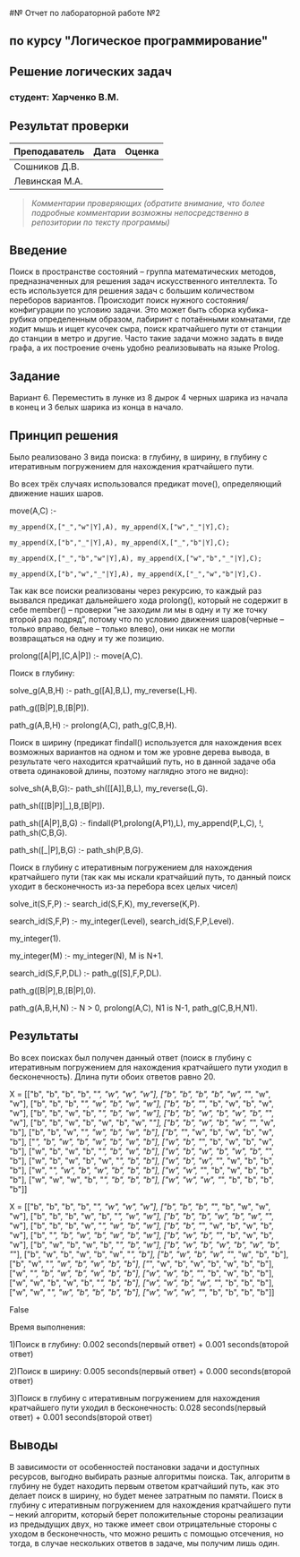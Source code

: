 #№ Отчет по лабораторной работе №2
## по курсу "Логическое программирование"

## Решение логических задач

### студент: Харченко В.М.

## Результат проверки

| Преподаватель     | Дата         |  Оценка       |
|-------------------|--------------|---------------|
| Сошников Д.В. |              |               |
| Левинская М.А.|              |               |

> *Комментарии проверяющих (обратите внимание, что более подробные комментарии возможны непосредственно в репозитории по тексту программы)*


## Введение

Поиск в пространстве состояний – группа математических методов, предназначенных для решения задач искусственного интеллекта. То есть используется для решения задач с большим количеством переборов вариантов. Происходит поиск нужного состояния/конфигурации по условию задачи. Это может быть сборка кубика-рубика определенным образом, лабиринт с потаёнными комнатами, где ходит мышь и ищет кусочек сыра, поиск кратчайшего пути от станции до станции в метро и другие. Часто такие задачи можно задать в виде графа, а их построение очень удобно реализовывать на языке Prolog.

## Задание

Вариант 6. Переместить в лунке из 8 дырок 4 черных шарика из начала в конец и 3 белых шарика из конца в начало.

## Принцип решения

Было реализовано 3 вида поиска: в глубину, в ширину, в глубину с итеративным погружением для нахождения кратчайшего пути.

Во всех трёх случаях использовался предикат move(), определяющий движение наших шаров.

move(A,C) :-

    my_append(X,["_","w"|Y],A), my_append(X,["w","_"|Y],C);

    my_append(X,["b","_"|Y],A), my_append(X,["_","b"|Y],C);

    my_append(X,["_","b","w"|Y],A), my_append(X,["w","b","_"|Y],C);

    my_append(X,["b","w","_"|Y],A), my_append(X,["_","w","b"|Y],C).

Так как все поиски реализованы через рекурсию, то каждый раз вызвался предикат дальнейшего хода prolong(), который не содержит в себе member() – проверки “не заходим ли мы в одну и ту же точку второй раз подряд”, потому что по условию движения шаров(черные – только вправо, белые – только влево), они никак не могли возвращаться на одну и ту же позицию.

prolong([A|P],[C,A|P]) :- move(A,C).

Поиск в глубину:

solve_g(A,B,H) :- path_g([A],B,L), my_reverse(L,H).

path_g([B|P],B,[B|P]).

path_g(A,B,H) :- prolong(A,C), path_g(C,B,H).

Поиск в ширину (предикат findall() используется для нахождения всех возможных вариантов на одном и том же уровне дерева вывода, в результате чего находится кратчайший путь, но в данной задаче оба ответа одинаковой длины, поэтому наглядно этого не видно):

solve_sh(A,B,G):- path_sh([[A]],B,L), my_reverse(L,G).

path_sh([[B|P]|_],B,[B|P]).

path_sh([A|P],B,G) :- findall(P1,prolong(A,P1),L), my_append(P,L,C), !, path_sh(C,B,G).

path_sh([_|P],B,G) :- path_sh(P,B,G).

Поиск в глубину с итеративным погружением для нахождения кратчайшего пути (так как мы искали кратчайший путь, то данный поиск уходит в бесконечность из-за перебора всех целых чисел)

solve_it(S,F,P) :- search_id(S,F,K), my_reverse(K,P).

search_id(S,F,P) :- my_integer(Level), search_id(S,F,P,Level).

my_integer(1).

my_integer(M) :- my_integer(N), M is N+1.

search_id(S,F,P,DL) :- path_g([S],F,P,DL).

path_g([B|P],B,[B|P],0).

path_g(A,B,H,N) :- N > 0, prolong(A,C), N1 is N-1, path_g(C,B,H,N1).

## Результаты

Во всех поисках был получен данный ответ (поиск в глубину с итеративным погружением для нахождения кратчайшего пути уходил в бесконечность). Длина пути обоих ответов равно 20.

X = [["b", "b", "b", "b", "_", "w", "w", "w"], ["b", "b", "b", "b", "w", "_", "w", "w"], ["b", "b", "b", "_", "w", "b", "w", "w"], ["b", "b", "_", "b", "w", "b", "w", "w"], ["b", "b", "w", "b", "_", "b", "w", "w"], ["b", "b", "w", "b", "w", "b", "_", "w"], ["b", "b", "w", "b", "w", "b", "w", "_"], ["b", "b", "w", "b", "w", "_", "w", "b"], ["b", "b", "w", "_", "w", "b", "w", "b"], ["b", "_", "w", "b", "w", "b", "w", "b"], ["_", "b", "w", "b", "w", "b", "w", "b"], ["w", "b", "_", "b", "w", "b", "w", "b"], ["w", "b", "w", "b", "_", "b", "w", "b"], ["w", "b", "w", "b", "w", "b", "_", "b"], ["w", "b", "w", "b", "w", "_", "b", "b"], ["w", "b", "w", "_", "w", "b", "b", "b"], ["w", "_", "w", "b", "w", "b", "b", "b"], ["w", "w", "_", "b", "w", "b", "b", "b"], ["w", "w", "w", "b", "_", "b", "b", "b"], ["w", "w", "w", "_", "b", "b", "b", "b"]]

X = [["b", "b", "b", "b", "_", "w", "w", "w"], ["b", "b", "b", "_", "b", "w", "w", "w"], ["b", "b", "b", "w", "b", "_", "w", "w"], ["b", "b", "b", "w", "b", "w", "_", "w"], ["b", "b", "b", "w", "_", "w", "b", "w"], ["b", "b", "_", "w", "b", "w", "b", "w"], ["b", "_", "b", "w", "b", "w", "b", "w"], ["b", "w", "b", "_", "b", "w", "b", "w"], ["b", "w", "b", "w", "b", "_", "b", "w"], ["b", "w", "b", "w", "b", "w", "b", "_"], ["b", "w", "b", "w", "b", "w", "_", "b"], ["b", "w", "b", "w", "_", "w", "b", "b"], ["b", "w", "_", "w", "b", "w", "b", "b"], ["_", "w", "b", "w", "b", "w", "b", "b"], ["w", "_", "b", "w", "b", "w", "b", "b"], ["w", "w", "b", "_", "b", "w", "b", "b"], ["w", "w", "b", "w", "b", "_", "b", "b"], ["w", "w", "b", "w", "_", "b", "b", "b"], ["w", "w", "_", "w", "b", "b", "b", "b"], ["w", "w", "w", "_", "b", "b", "b", "b"]]

False

Время выполнения:

1)Поиск в глубину: 0.002 seconds(первый ответ) + 0.001 seconds(второй ответ)

2)Поиск в ширину: 0.005 seconds(первый ответ) + 0.000 seconds(второй ответ)

3)Поиск в глубину с итеративным погружением для нахождения кратчайшего пути уходил в бесконечность: 0.028 seconds(первый ответ) + 0.001 seconds(второй ответ)

## Выводы

В зависимости от особенностей постановки задачи и доступных ресурсов, выгодно выбирать разные алгоритмы поиска. Так, алгоритм в глубину не будет находить первым ответом кратчайший путь, как это делает поиск в ширину, но будет менее затратным по памяти. Поиск в глубину с итеративным погружением для нахождения кратчайшего пути – некий алгоритм, который берет положительные стороны реализации из предыдущих двух, но также имеет свои отрицательные стороны с уходом в бесконечность, что можно решить с помощью отсечения, но тогда, в случае нескольких ответов в задаче, мы получим лишь один.